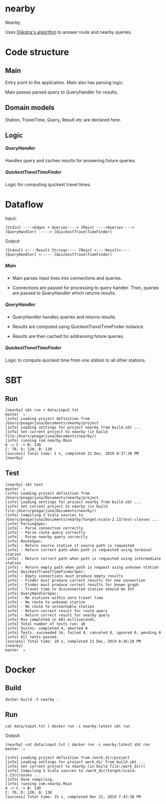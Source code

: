 # nearby
Nearby

Uses [Dijkstra's algorithm](https://en.wikipedia.org/wiki/Dijkstra%27s_algorithm) to answer
route and nearby queries.

# Code structure

## Main

Entry point to the application. Main also has parsing logic. 

Main passes parsed query to QueryHandler for results.

## Domain models

Station, TravelTime, Query, Result etc are declared here.


## Logic

##### QueryHandler

Handles query and caches results for answering future queries.


##### QuickestTravelTimeFinder

Logic for computing quickest travel times.

# Dataflow

Input:
```
[Stdin] ---->Edges + Queries----> [Main] ---->Queries----> [QueryHandler] -----> [QuickestTravelTimeFinder]
```

Output:
```
[Stdout] <----Result String<---- [Main] <----Result<---- [QueryHandler] <----- [QuickestTravelTimeFinder]
```

##### Main

- Main parses input lines into connections and queries.

- Connections are passed for processing to query handler. Then,
queries are passed to QueryHandler which returns results.

##### QueryHandler

- QueryHandler handles queries and returns results.

- Results are computed using QuickestTravelTimeFinder instance.

- Results are then cached for addressing future queries.

##### QuickestTravelTimeFinder

Logic to compute quickest time from one station to all other stations.

# SBT

## Run

```
[nearby] sbt run < data/input.txt                                                                                    master  ✭
[info] Loading project definition from /Users/pnagarjuna/Documents/nearby/project
[info] Loading settings for project nearby from build.sbt ...
[info] Set current project to nearby (in build file:/Users/pnagarjuna/Documents/nearby/)
[info] running com.nearby.Main
A -> C -> B: 130
C: 70, D: 120, B: 130
[success] Total time: 1 s, completed 21 Dec, 2019 8:37:38 PM
[nearby]
```

## Test

```
[nearby] sbt test                                                                                                    master  ✭
[info] Loading project definition from /Users/pnagarjuna/Documents/nearby/project
[info] Loading settings for project nearby from build.sbt ...
[info] Set current project to nearby (in build file:/Users/pnagarjuna/Documents/nearby/)
[info] Compiling 2 Scala sources to /Users/pnagarjuna/Documents/nearby/target/scala-2.13/test-classes ...
[info] ParsingSpec:
[info] - Parse connection correctly
[info] - Parse route query correctly
[info] - Parse nearby query correctly
[info] RouteSpec:
[info] - Return source station if source path is requested
[info] - Return correct path when path is requested using terminal station
[info] - Return correct path when path is requested using intermediate station
[info] - Return empty path when path is request using unknown station
[info] QuickestTravelTimeFinderSpec:
[info] - Empty connections must produce empty results
[info] - Finder must produce correct results for one connection
[info] - Finder must produce correct results for known graph
[info] - Travel time to disconnected station should be Inf
[info] QueryHandlerSpec:
[info] - No stations within zero travel time
[info] - No route to unknown station
[info] - No route to unreachable station
[info] - Return correct result for route query
[info] - Return correct result for nearby query
[info] Run completed in 681 milliseconds.
[info] Total number of tests run: 16
[info] Suites: completed 4, aborted 0
[info] Tests: succeeded 16, failed 0, canceled 0, ignored 0, pending 0
[info] All tests passed.
[success] Total time: 10 s, completed 21 Dec, 2019 8:36:20 PM
[nearby]                                                                                                             master  ✭
```


# Docker

## Build

```
docker build -t nearby .
```

## Run

```
cat data/input.txt | docker run -i nearby:latest sbt run
```

Output:

```
[nearby] cat data/input.txt | docker run -i nearby:latest sbt run                                                    master  ✭

[info] Loading project definition from /work_dir/project
[info] Loading settings for project work_dir from build.sbt ...
[info] Set current project to nearby (in build file:/work_dir/)
[info] Compiling 5 Scala sources to /work_dir/target/scala-2.13/classes ...
[info] Done compiling.
[info] running com.nearby.Main
A -> C -> B: 130
C: 70, D: 120, B: 130
[success] Total time: 15 s, completed Dec 21, 2019 7:43:38 PM
```